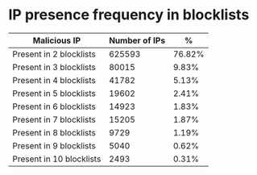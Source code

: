# IP presence frequency in blocklists
| Malicious IP | Number of IPs | % |
|----|----|----|
| Present in 2 blocklists | 625593 | 76.82% |
| Present in 3 blocklists | 80015 | 9.83% |
| Present in 4 blocklists | 41782 | 5.13% |
| Present in 5 blocklists | 19602 | 2.41% |
| Present in 6 blocklists | 14923 | 1.83% |
| Present in 7 blocklists | 15205 | 1.87% |
| Present in 8 blocklists | 9729 | 1.19% |
| Present in 9 blocklists | 5040 | 0.62% |
| Present in 10 blocklists | 2493 | 0.31% |
